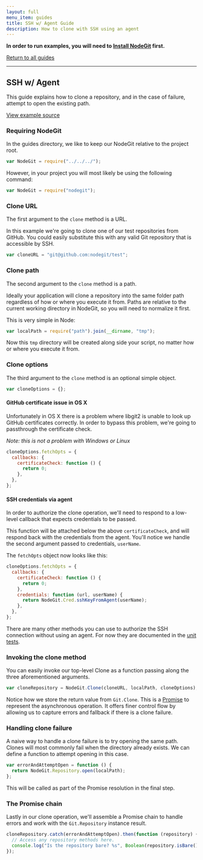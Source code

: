 ```yaml
---
layout: full
menu_item: guides
title: SSH w/ Agent Guide
description: How to clone with SSH using an agent
---
```


**In order to run examples, you will need to [Install NodeGit](../../install)
first.**

[Return to all guides](../../)

---

## SSH w/ Agent

This guide explains how to clone a repository, and in the case of failure,
attempt to open the existing path.

[View example source](index.js)

### Requiring NodeGit

In the guides directory, we like to keep our NodeGit relative to the project
root.

```javascript
var NodeGit = require("../../../");
```

However, in your project you will most likely be using the following command:

```javascript
var NodeGit = require("nodegit");
```

### Clone URL

The first argument to the `clone` method is a URL.

In this example we're going to clone one of our test repositories from GitHub.
You could easily substitute this with any valid Git repository that is
accessible by SSH.

```javascript
var cloneURL = "git@github.com:nodegit/test";
```

### Clone path

The second argument to the `clone` method is a path.

Ideally your application will clone a repository into the same folder path
regardless of how or where you execute it from. Paths are relative to the
current working directory in NodeGit, so you will need to normalize it first.

This is very simple in Node:

```javascript
var localPath = require("path").join(__dirname, "tmp");
```

Now this `tmp` directory will be created along side your script, no matter how
or where you execute it from.

### Clone options

The third argument to the `clone` method is an optional simple object.

```javascript
var cloneOptions = {};
```

#### GitHub certificate issue in OS X

Unfortunately in OS X there is a problem where libgit2 is unable to look up
GitHub certificates correctly. In order to bypass this problem, we're going
to passthrough the certificate check.

_Note: this is not a problem with Windows or Linux_

```javascript
cloneOptions.fetchOpts = {
  callbacks: {
    certificateCheck: function () {
      return 0;
    },
  },
};
```

#### SSH credentials via agent

In order to authorize the clone operation, we'll need to respond to a low-level
callback that expects credentials to be passed.

This function will be attached below the above `certificateCheck`, and will
respond back with the credentials from the agent. You'll notice we handle
the second argument passed to credentials, `userName`.

The `fetchOpts` object now looks like this:

```javascript
cloneOptions.fetchOpts = {
  callbacks: {
    certificateCheck: function () {
      return 0;
    },
    credentials: function (url, userName) {
      return NodeGit.Cred.sshKeyFromAgent(userName);
    },
  },
};
```

There are many other methods you can use to authorize the SSH connection without
using an agent. For now they are documented in the [unit tests](https://github.com/nodegit/nodegit/blob/master/test/tests/clone.js).

### Invoking the clone method

You can easily invoke our top-level Clone as a function passing along the three
aforementioned arguments.

```javascript
var cloneRepository = NodeGit.Clone(cloneURL, localPath, cloneOptions);
```

Notice how we store the return value from `Git.Clone`. This is a
[Promise](https://www.promisejs.org/) to represent the asynchronous operation.
It offers finer control flow by allowing us to capture errors and fallback if
there is a clone failure.

### Handling clone failure

A naive way to handle a clone failure is to try opening the same path. Clones
will most commonly fail when the directory already exists. We can define
a function to attempt opening in this case.

```javascript
var errorAndAttemptOpen = function () {
  return NodeGit.Repository.open(localPath);
};
```

This will be called as part of the Promise resolution in the final step.

### The Promise chain

Lastly in our clone operation, we'll assemble a Promise chain to handle errors
and work with the `Git.Repository` instance result.

```javascript
cloneRepository.catch(errorAndAttemptOpen).then(function (repository) {
  // Access any repository methods here.
  console.log("Is the repository bare? %s", Boolean(repository.isBare()));
});
```
